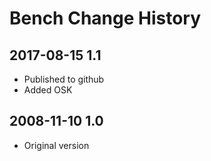 # Bench Change History

## 2017-08-15 1.1
* Published to github
* Added OSK

## 2008-11-10 1.0
* Original version
